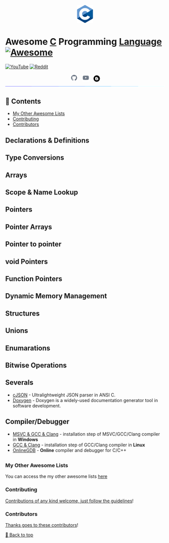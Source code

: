 <p align="center"><a href="https://en.wikipedia.org/wiki/C_standard">
  <img width="10%" src="https://github.com/cybersecurity-dev/cybersecurity-dev/blob/main/assets/C_logo.svg" />
</a></p>

# Awesome [C](https://en.wikipedia.org/wiki/ANSI_C) Programming [Language](https://en.wikipedia.org/wiki/C_(programming_language)) [![Awesome](https://awesome.re/badge.svg)](https://awesome.re) 
[![YouTube](https://img.shields.io/badge/YouTube-%23FF0000.svg?style=for-the-badge&logo=YouTube&logoColor=white)](https://youtube.com/playlist?list=PL9V4Zu3RroiV8oriwlPA6uUzB_SB0GzxY&si=aZ40OWv_hIcQA1U2) [![Reddit](https://img.shields.io/badge/Reddit-FF4500?style=for-the-badge&logo=reddit&logoColor=white)](https://www.reddit.com/r/C_Programming/)

<p align="center">
    <a href="https://github.com/cybersecurity-dev/"><img height="25" src="https://github.com/cybersecurity-dev/cybersecurity-dev/blob/main/assets/github.svg" alt="GitHub"></a>
    &nbsp;
    <a href="https://www.youtube.com/@CyberThreatDefence"><img height="25" src="https://github.com/cybersecurity-dev/cybersecurity-dev/blob/main/assets/youtube.svg" alt="YouTube"></a>
    &nbsp;
    <a href="https://cyberthreatdefence.com/my_awesome_lists"><img height="20" src="https://github.com/cybersecurity-dev/cybersecurity-dev/blob/main/assets/blog.svg" alt="My Awesome Lists"></a>
    <img src="https://github.com/cybersecurity-dev/cybersecurity-dev/blob/main/assets/bar.gif">
</p>

## 📖 Contents
- [My Other Awesome Lists](#my-other-awesome-lists)
- [Contributing](#contributing)
- [Contributors](#contributors)

## Declarations & Definitions

## Type Conversions

## Arrays

## Scope & Name Lookup

## Pointers

## Pointer Arrays

## Pointer to pointer

## void Pointers

## Function Pointers

## Dynamic Memory Management

## Structures

## Unions

## Enumarations

## Bitwise Operations

## Severals
- [cJSON](https://github.com/DaveGamble/cJSON) - Ultralightweight JSON parser in ANSI C.
- [Doxygen](https://doxygen.nl/) -  Doxygen is a widely-used documentation generator tool in software development.

## Compiler/Debugger
- [MSVC & GCC & Clang](https://github.com/cybersecurity-dev/PowerShell-Toolkit/#install-c-cpp) - installation step of MSVC/GCC/Clang compiler in **Windows**
- [GCC & Clang](https://github.com/cybersecurity-dev/Bash-Toolkit/#install-c-cpp) - installation step of GCC/Clang compiler in **Linux**
- [OnlineGDB](https://www.onlinegdb.com/) - **Online** compiler and debugger for C/C++

## 

### My Other Awesome Lists
You can access the my other awesome lists [here](https://cyberthreatdefence.com/my_awesome_lists)

### Contributing
[Contributions of any kind welcome, just follow the guidelines](contributing.md)!

### Contributors
[Thanks goes to these contributors](https://github.com/cybersecurity-dev/awesome-c-programming-language/graphs/contributors)!

[🔼 Back to top](#awesome-c-programming-language-)
